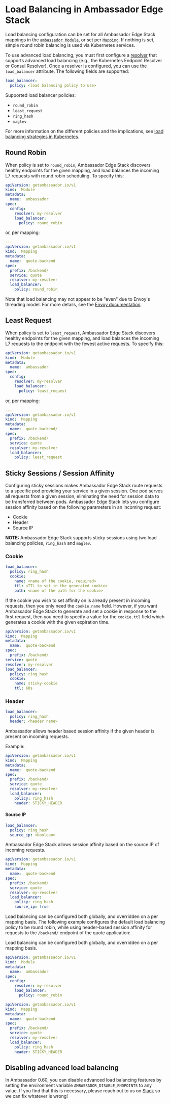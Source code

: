 # Load Balancing in Ambassador Edge Stack

Load balancing configuration can be set for all Ambassador Edge Stack mappings in the [`ambassador Module`](../ambassador), or set per [`Mapping`](../../mappings#configuring-mappings). If nothing is set, simple round robin balancing is used via Kubernetes services.

To use advanced load balancing, you must first configure a [resolver](../resolvers) that supports advanced load balancing (e.g., the Kubernetes Endpoint Resolver or Consul Resolver). Once a resolver is configured, you can use the `load_balancer` attribute. The following fields are supported:

```yaml
load_balancer:
  policy: <load balancing policy to use>
```

Supported load balancer policies:

- `round_robin`
- `least_request`
- `ring_hash`
- `maglev`

For more information on the different policies and the implications, see [load balancing strategies in Kubernetes](https://blog.getambassador.io/load-balancing-strategies-in-kubernetes-l4-round-robin-l7-round-robin-ring-hash-and-more-6a5b81595d6c).

## Round Robin
When policy is set to `round_robin`, Ambassador Edge Stack discovers healthy endpoints for the given mapping, and load balances the incoming L7 requests with round robin scheduling. To specify this:

```yaml
apiVersion: getambassador.io/v1
kind:  Module
metadata:
  name:  ambassador
spec:
  config:
    resolver: my-resolver
    load_balancer:
      policy: round_robin
```

or, per mapping:

```yaml
---
apiVersion: getambassador.io/v1
kind:  Mapping
metadata:
  name:  quote-backend
spec:
  prefix: /backend/
  service: quote
  resolver: my-resolver
  load_balancer:
    policy: round_robin
```

Note that load balancing may not appear to be "even" due to Envoy's threading model. For more details, see the [Envoy documentation](https://www.envoyproxy.io/docs/envoy/latest/faq/load_balancing/concurrency_lb).

## Least Request

When policy is set to `least_request`, Ambassador Edge Stack discovers healthy endpoints for the given mapping, and load balances the incoming L7 requests to the endpoint with the fewest active requests. To specify this:

```yaml
apiVersion: getambassador.io/v1
kind:  Module
metadata:
  name:  ambassador
spec:
  config:
    resolver: my-resolver
    load_balancer:
      policy: least_request
```

or, per mapping:

```yaml
---
apiVersion: getambassador.io/v1
kind:  Mapping
metadata:
  name:  quote-backend/
spec:
  prefix: /backend/
  service: quote
  resolver: my-resolver
  load_balancer:
    policy: least_request
```

## Sticky Sessions / Session Affinity

Configuring sticky sessions makes Ambassador Edge Stack route requests to a specific pod providing your service in a given session. One pod serves all requests from a given session, eliminating the need for session data to be transferred between pods. Ambassador Edge Stack lets you configure session affinity based on the following parameters in an incoming request:

- Cookie
- Header
- Source IP

**NOTE:** Ambassador Edge Stack supports sticky sessions using two load balancing policies, `ring_hash` and `maglev`.

### Cookie

```yaml
load_balancer:
  policy: ring_hash
  cookie:
    name: <name of the cookie, required>
    ttl: <TTL to set in the generated cookie>
    path: <name of the path for the cookie>
```

If the cookie you wish to set affinity on is already present in incoming requests, then you only need the `cookie.name` field. However, if you want Ambassador Edge Stack to generate and set a cookie in response to the first request, then you need to specify a value for the `cookie.ttl` field which generates a cookie with the given expiration time.

```yaml
apiVersion: getambassador.io/v1
kind:  Mapping
metadata:
  name:  quote-backend
spec:
  prefix: /backend/
service: quote
resolver: my-resolver
load_balancer:
  policy: ring_hash
  cookie:
    name: sticky-cookie
    ttl: 60s
```

### Header

```yaml
load_balancer:
  policy: ring_hash
  header: <header name>
```

Ambassador allows header based session affinity if the given header is present on incoming requests.

Example:

```yaml
apiVersion: getambassador.io/v1
kind:  Mapping
metadata:
  name:  quote-backend
spec:
  prefix: /backend/
  service: quote
  resolver: my-resolver
  load_balancer:
    policy: ring_hash
    header: STICKY_HEADER
```

#### Source IP

```yaml
load_balancer:
  policy: ring_hash
  source_ip: <boolean>
```

Ambassador Edge Stack allows session affinity based on the source IP of incoming requests.

```yaml
apiVersion: getambassador.io/v1
kind:  Mapping
metadata:
  name:  quote-backend
spec:
  prefix: /backend/
  service: quote
  resolver: my-resolver
  load_balancer:
    policy: ring_hash
    source_ip: true
```

Load balancing can be configured both globally, and overridden on a per mapping basis. The following example configures the default load balancing policy to be round robin, while using header-based session affinity for requests to the `/backend/` endpoint of the quote application:

Load balancing can be configured both globally, and overridden on a per mapping basis.

```yaml
apiVersion: getambassador.io/v1
kind:  Module
metadata:
  name:  ambassador
spec:
  config:
    resolver: my-resolver
    load_balancer:
      policy: round_robin
```

```yaml
apiVersion: getambassador.io/v1
kind:  Mapping
metadata:
  name:  quote-backend
spec:
  prefix: /backend/
  service: quote
  resolver: my-resolver
  load_balancer:
    policy: ring_hash
    header: STICKY_HEADER
```

## Disabling advanced load balancing

In Ambassador 0.60, you can disable advanced load balancing features by setting the environment variable `AMBASSADOR_DISABLE_ENDPOINTS` to any value. If you find that this is necessary, please reach out to us on [Slack](https://d6e.co/slack) so we can fix whatever is wrong!
